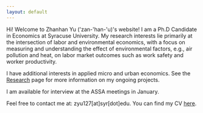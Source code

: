 ```yaml
---
layout: default
---
```


<!-- Text can be **bold**, _italic_, or ~~strikethrough~~. -->

<!-- # Header 1 -->

<!-- ## Header 2

> This is a blockquote following a header.
>
> When something is important enough, you do it even if the odds are not in your favor. -->

Hi! Welcome to Zhanhan Yu ('zan-'han-'u)'s website! I am a Ph.D Candidate in Economics at Syracuse University. My research interests lie primarily at the intersection of labor and environmental economics, with a focus on measuring and understanding the effect of environmental factors, e.g., air pollution and heat, on labor market outcomes such as work safety and worker productivity.

I have additional interests in applied micro and urban economics. See the [Research](./research) page for more information on my ongoing projects.  

I am available for interview at the ASSA meetings in January.

Feel free to contact me at: zyu127[at]syr[dot]edu. You can find my CV [here](https://www.dropbox.com/s/ixva641c1icv48e/CV_ZhanhanYu.pdf?dl=0).
